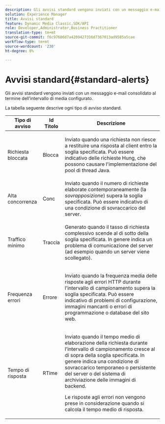 ```yaml
---
description: Gli avvisi standard vengono inviati con un messaggio e-mail consolidato al termine dell’intervallo di media configurato.
solution: Experience Manager
title: Avvisi standard
feature: Dynamic Media Classic,SDK/API
role: Developer,Administrator,Business Practitioner
translation-type: tm+mt
source-git-commit: f6c97606d7a4209427316d7367013ad9585a5cae
workflow-type: tm+mt
source-wordcount: '230'
ht-degree: 0%

---
```



# Avvisi standard{#standard-alerts}

Gli avvisi standard vengono inviati con un messaggio e-mail consolidato al termine dell’intervallo di media configurato.

La tabella seguente descrive ogni tipo di avviso standard.

<table id="table_02611F1B920E48A6973BFA969CA564EB"> 
 <thead> 
  <tr> 
   <th class="entry"> <b>Tipo di avviso</b> </th> 
   <th class="entry"> <b>Id Titolo</b> </th> 
   <th class="entry"> <b>Descrizione</b> </th> 
  </tr> 
 </thead>
 <tbody> 
  <tr> 
   <td> <p>Richiesta bloccata </p> </td> 
   <td> <p>Blocca </p> </td> 
   <td> <p>Inviato quando una richiesta non riesce a restituire una risposta al client entro la soglia specificata. Può essere indicativo delle richieste Hung, che possono causare l'implementazione del pool di thread Java. </p> </td> 
  </tr> 
  <tr> 
   <td> <p>Alta concorrenza </p> </td> 
   <td> <p>Conc </p> </td> 
   <td> Inviato quando il numero di richieste elaborate contemporaneamente (la <i>sovrapposizione</i>) supera la soglia specificata. Può essere indicativo di una condizione di sovraccarico del server. </td> 
  </tr> 
  <tr> 
   <td> <p>Traffico minimo </p> </td> 
   <td> <p>Traccia </p> </td> 
   <td> <p>Generato quando il tasso di richiesta complessivo scende al di sotto della soglia specificata. In genere indica un problema di comunicazione del server (ad esempio quando un server viene scollegato). </p> </td> 
  </tr> 
  <tr> 
   <td> <p>Frequenza errori </p> </td> 
   <td> <p>Errore </p> </td> 
   <td> <p>Inviato quando la frequenza media delle risposte agli errori HTTP durante l’intervallo di campionamento supera la soglia specificata. Può essere indicativo di problemi di configurazione, immagini mancanti o errori di programmazione o database del sito web. </p> </td> 
  </tr> 
  <tr> 
   <td> <p>Tempo di risposta </p> </td> 
   <td> <p>RTime </p> </td> 
   <td> <p>Inviato quando il tempo medio di elaborazione della richiesta durante l’intervallo di campionamento cresce al di sopra della soglia specificata. In genere indica una condizione di sovraccarico temporaneo o persistente del server o del sistema di archiviazione delle immagini di backend. </p> <p>Le risposte agli errori non vengono prese in considerazione quando si calcola il tempo medio di risposta. </p> </td> 
  </tr> 
 </tbody> 
</table>

